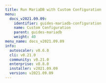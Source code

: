 ```yaml
---
title: Run MariaDB with Custom Configuration
menu:
  docs_v2021.09.09:
    identifier: guides-mariadb-configuration
    name: Custom Configuration
    parent: guides-mariadb
    weight: 40
menu_name: docs_v2021.09.09
info:
  autoscaler: v0.6.0
  cli: v0.21.0
  community: v0.21.0
  enterprise: v0.8.0
  installer: v2021.09.09
  version: v2021.09.09
---
```


